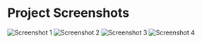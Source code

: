 #  Project Screenshots

![Screenshot 1](https://raw.githubusercontent.com/Srinivasssaravanan/ChatConnect/main/s1.JPEG)
![Screenshot 2](https://raw.githubusercontent.com/Srinivasssaravanan/ChatConnect/main/s2.JPEG)
![Screenshot 3](https://raw.githubusercontent.com/Srinivasssaravanan/ChatConnect/main/s3.JPEG)
![Screenshot 4](https://raw.githubusercontent.com/Srinivasssaravanan/ChatConnect/main/s4.JPEG)
